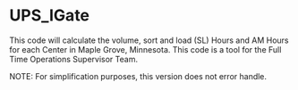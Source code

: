 # UPS_IGate


This code will calculate the volume, sort and load (SL) Hours and AM Hours for each Center in Maple Grove, Minnesota.
This code is a tool for the Full Time Operations Supervisor Team.


NOTE: For simplification purposes, this version does not error handle. 
